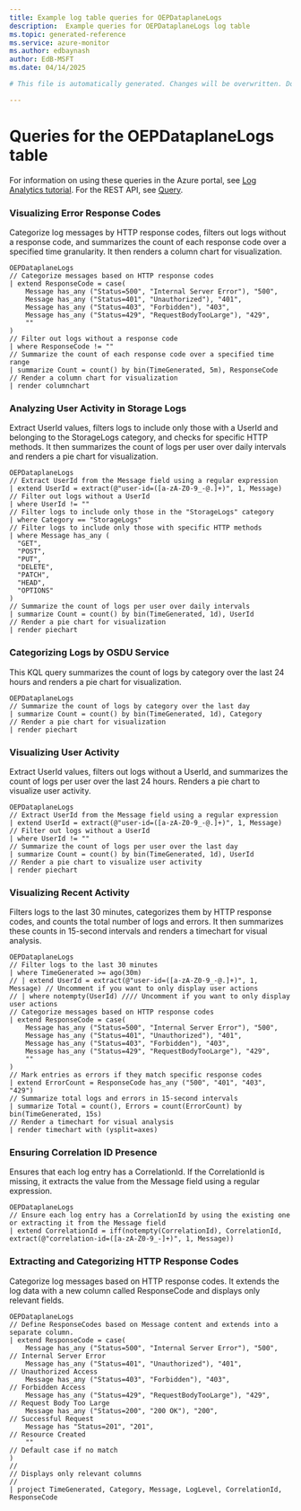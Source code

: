 ```yaml
---
title: Example log table queries for OEPDataplaneLogs
description:  Example queries for OEPDataplaneLogs log table
ms.topic: generated-reference
ms.service: azure-monitor
ms.author: edbaynash
author: EdB-MSFT
ms.date: 04/14/2025

# This file is automatically generated. Changes will be overwritten. Do not change this file directly. 

---
```


# Queries for the OEPDataplaneLogs table

For information on using these queries in the Azure portal, see [Log Analytics tutorial](/azure/azure-monitor/logs/log-analytics-tutorial). For the REST API, see [Query](/rest/api/loganalytics/query).


### Visualizing Error Response Codes  


Categorize log messages by HTTP response codes, filters out logs without a response code, and summarizes the count of each response code over a specified time granularity. It then renders a column chart for visualization.  

```query
OEPDataplaneLogs
// Categorize messages based on HTTP response codes
| extend ResponseCode = case(
    Message has_any ("Status=500", "Internal Server Error"), "500",
    Message has_any ("Status=401", "Unauthorized"), "401",
    Message has_any ("Status=403", "Forbidden"), "403",
    Message has_any ("Status=429", "RequestBodyTooLarge"), "429",
    ""
)
// Filter out logs without a response code
| where ResponseCode != ""
// Summarize the count of each response code over a specified time range
| summarize Count = count() by bin(TimeGenerated, 5m), ResponseCode
// Render a column chart for visualization
| render columnchart
```



### Analyzing User Activity in Storage Logs  


Extract UserId values, filters logs to include only those with a UserId and belonging to the StorageLogs category, and checks for specific HTTP methods. It then summarizes the count of logs per user over daily intervals and renders a pie chart for visualization.  

```query
OEPDataplaneLogs
// Extract UserId from the Message field using a regular expression
| extend UserId = extract(@"user-id=([a-zA-Z0-9_-@.]+)", 1, Message)
// Filter out logs without a UserId
| where UserId != ""
// Filter logs to include only those in the "StorageLogs" category
| where Category == "StorageLogs"
// Filter logs to include only those with specific HTTP methods
| where Message has_any (  
  "GET",
  "POST",
  "PUT",
  "DELETE",
  "PATCH",
  "HEAD",
  "OPTIONS" 
)
// Summarize the count of logs per user over daily intervals
| summarize Count = count() by bin(TimeGenerated, 1d), UserId
// Render a pie chart for visualization
| render piechart
```



### Categorizing Logs by OSDU Service  


This KQL query summarizes the count of logs by category over the last 24 hours and renders a pie chart for visualization.  

```query
OEPDataplaneLogs
// Summarize the count of logs by category over the last day
| summarize Count = count() by bin(TimeGenerated, 1d), Category
// Render a pie chart for visualization
| render piechart
```



### Visualizing User Activity  


Extract UserId values, filters out logs without a UserId, and summarizes the count of logs per user over the last 24 hours. Renders a pie chart to visualize user activity.  

```query
OEPDataplaneLogs
// Extract UserId from the Message field using a regular expression
| extend UserId = extract(@"user-id=([a-zA-Z0-9_-@.]+)", 1, Message)
// Filter out logs without a UserId
| where UserId != ""
// Summarize the count of logs per user over the last day
| summarize Count = count() by bin(TimeGenerated, 1d), UserId
// Render a pie chart to visualize user activity
| render piechart
```



### Visualizing Recent Activity  


Filters logs to the last 30 minutes, categorizes them by HTTP response codes, and counts the total number of logs and errors. It then summarizes these counts in 15-second intervals and renders a timechart for visual analysis.  

```query
OEPDataplaneLogs
// Filter logs to the last 30 minutes
| where TimeGenerated >= ago(30m)
// | extend UserId = extract(@"user-id=([a-zA-Z0-9_-@.]+)", 1, Message) // Uncomment if you want to only display user actions
// | where notempty(UserId) //// Uncomment if you want to only display user actions
// Categorize messages based on HTTP response codes
| extend ResponseCode = case(
    Message has_any ("Status=500", "Internal Server Error"), "500",
    Message has_any ("Status=401", "Unauthorized"), "401",
    Message has_any ("Status=403", "Forbidden"), "403",
    Message has_any ("Status=429", "RequestBodyTooLarge"), "429",
    ""
)
// Mark entries as errors if they match specific response codes
| extend ErrorCount = ResponseCode has_any ("500", "401", "403", "429")
// Summarize total logs and errors in 15-second intervals
| summarize Total = count(), Errors = count(ErrorCount) by bin(TimeGenerated, 15s)
// Render a timechart for visual analysis
| render timechart with (ysplit=axes)
```



### Ensuring Correlation ID Presence  


Ensures that each log entry has a CorrelationId. If the CorrelationId is missing, it extracts the value from the Message field using a regular expression.  

```query
OEPDataplaneLogs
// Ensure each log entry has a CorrelationId by using the existing one or extracting it from the Message field
| extend CorrelationId = iff(notempty(CorrelationId), CorrelationId, extract(@"correlation-id=([a-zA-Z0-9_-]+)", 1, Message))
```



### Extracting and Categorizing HTTP Response Codes  


Categorize log messages based on HTTP response codes. It extends the log data with a new column called ResponseCode and displays only relevant fields.  

```query
OEPDataplaneLogs
// Define ResponseCodes based on Message content and extends into a separate column.
| extend ResponseCode = case(
    Message has_any ("Status=500", "Internal Server Error"), "500",  // Internal Server Error
    Message has_any ("Status=401", "Unauthorized"), "401",           // Unauthorized Access
    Message has_any ("Status=403", "Forbidden"), "403",              // Forbidden Access
    Message has_any ("Status=429", "RequestBodyTooLarge"), "429",    // Request Body Too Large
    Message has_any ("Status=200", "200 OK"), "200",                 // Successful Request
    Message has "Status=201", "201",                                 // Resource Created
    ""                                                               // Default case if no match
)
//
// Displays only relevant columns
//
| project TimeGenerated, Category, Message, LogLevel, CorrelationId, ResponseCode
```

